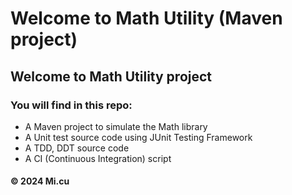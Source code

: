 # Welcome to Math Utility (Maven project)

## Welcome to Math Utility project
### You will find in this repo:
* A Maven project to simulate the Math library
* A Unit test source code using JUnit Testing Framework
* A TDD, DDT source code
* A CI (Continuous Integration) script

#### &#169; 2024 Mi.cu